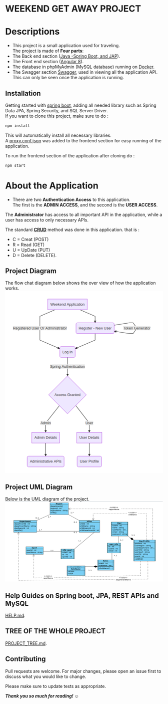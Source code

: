 # WEEKEND GET AWAY PROJECT

# Descriptions
 * This project is a small application used for traveling.  
 The project is made of **Four parts**:  
 * The Back end section ([Java -Spring Boot, and JAP](https://www.javainuse.com/spring/boot-jwt-mysql)).
 * The Front end section ([Angular 8](https://angular.io)).
 * The database in phpMyAdmin (MySQL database) running on [Docker](https://blog.thenets.org/how-to-install-mysql-and-phpmyadmin-with-docker/).
 * The Swagger section [Swagger](http://localhost:9002/swagger-ui.html#/), used in viewing all the application API. This can only be seen once the application is running.

## Installation

Getting started with [spring boot](https://start.spring.io/), adding all needed library such as Spring Data JPA, Spring Security, and SQL Server Driver.  
If you want to clone this project, make sure to do :

```bash
npm install 
```
This will automatically install all necessary libraries.  
A [proxy.conf.json](weekend-project-front/proxy.conf.json) was added to the frontend section for easy running of the application.  

To run the frontend section of the application after cloning do :
```bash
npm start 
```

# About the Application
* There are two **Authentication Access** to this application.  
The first is the **ADMIN ACCESS**, and the second is the **USER ACCESS**.

The **Administrator** has access to all important API in the application, while a user has access to only necessary APIs.  

The standard **[CRUD](https://dzone.com/articles/build-a-simple-crud-app-using-spring-boot-mysql-an)** method was done in this application. that is :  
* C = Creat (POST)
* R = Read (GET)
* U = UpDate (PUT)
* D = Delete (DELETE).  




## Project Diagram
The flow chat diagram below shows the over view of how the application works.  
![Application Image](weekendDiagram.png)  


## Project UML Diagram
Below is the UML diagram of the project.
![UML Image](weekendTAAULM.png)


## Help Guides on Spring boot, JPA, REST APIs and MySQL
[HELP.md](HELP.md).  


## TREE OF THE WHOLE PROJECT
[PROJECT_TREE.md](backendList.md).  


## Contributing
Pull requests are welcome. For major changes, please open an issue first to discuss what you would like to change.

Please make sure to update tests as appropriate.


**_Thank you so much for reading! ☺_**
